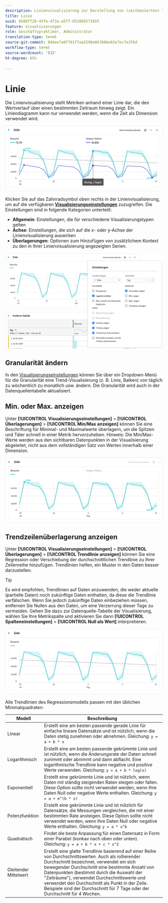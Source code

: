 ```yaml
---
description: Linienvisualisierung zur Darstellung von (zeitbasierten) Trend-Datensätzen verwenden
title: Linie
uuid: 0508ff29-43fe-4f3a-a5f7-051869271b55
feature: Visualisierungen
role: Geschäftspraktiker, Administrator
translation-type: tm+mt
source-git-commit: 894ee7a8f761f7aa2590e06708be82e7ecfa3f6d
workflow-type: tm+mt
source-wordcount: '515'
ht-degree: 65%

---
```



# Linie

Die Linienvisualisierung stellt Metriken anhand einer Linie dar, die den Wertverlauf über einen bestimmten Zeitraum hinweg zeigt. Ein Liniendiagramm kann nur verwendet werden, wenn die Zeit als Dimension verwendet wird.

![Linienvisualisierung](assets/line-viz.png)

Klicken Sie auf das Zahnradsymbol oben rechts in der Linienvisualisierung, um auf die verfügbaren [**Visualisierungseinstellungen**](freeform-analysis-visualizations.md) zuzugreifen. Die Einstellungen sind in folgende Kategorien unterteilt:

* **Allgemein**: Einstellungen, die für verschiedene Visualisierungstypen gelten
* **Achse**: Einstellungen, die sich auf die x- oder y-Achse der Linienvisualisierung auswirken
* **Überlagerungen**: Optionen zum Hinzufügen von zusätzlichem Kontext zu den in Ihrer Linienvisualisierung angezeigten Serien.

![Visualisierungseinstellungen](assets/viz-settings-modal.png)

## Granularität ändern

In den [Visualisierungseinstellungen](freeform-analysis-visualizations.md) können Sie über ein Dropdown-Menü für die Granularität eine Trend-Visualisierung (z. B. Linie, Balken) von täglich zu wöchentlich zu monatlich usw. ändern. Die Granularität wird auch in der Datenquellentabelle aktualisiert.

## Min. oder Max. anzeigen

Unter **[!UICONTROL Visualisierungseinstellungen]** > **[!UICONTROL Überlagerungen]** > **[!UICONTROL Min/Max anzeigen]** können Sie eine Beschriftung für Minimal- und Maximalwerte überlagern, um die Spitzen und Täler schnell in einer Metrik hervorzuheben. Hinweis: Die Min/Max-Werte werden aus den sichtbaren Datenpunkten in der Visualisierung abgeleitet, nicht aus dem vollständigen Satz von Werten innerhalb einer Dimension.

![Min./Max. anzeigen](assets/min-max-labels.png)

## Trendzeilenüberlagerung anzeigen

Unter **[!UICONTROL Visualisierungseinstellungen]** > **[!UICONTROL Überlagerungen]** > **[!UICONTROL Trendlinie anzeigen]** können Sie eine Regression oder Verschiebung der durchschnittlichen Trendlinie zu Ihrer Zeilenreihe hinzufügen. Trendlinien helfen, ein Muster in den Daten besser darzustellen.

>[!TIP]
>
>Es wird empfohlen, Trendlinien auf Daten anzuwenden, die weder aktuelle (partielle Daten) noch zukünftige Daten enthalten, da diese die Trendlinie verfälschen. Wenn Sie jedoch zukünftige Daten einbeziehen müssen, entfernen Sie Nullen aus den Daten, um eine Verzerrung dieser Tage zu vermeiden. Gehen Sie dazu zur Datenquelle-Tabelle der Visualisierung, wählen Sie Ihre Metrikspalte und aktivieren Sie dann **[!UICONTROL Spalteneinstellungen]** > **[!UICONTROL Null als Wert]** interpretieren.

![Lineare Trendlinie](assets/show-linear-trendline.png)

Alle Trendlinien des Regressionsmodells passen mit den üblichen Minimalquadraten:

| Modell | Beschreibung |
| --- | --- |
| Linear | Erstellt eine am besten passende gerade Linie für einfache lineare Datensätze und ist nützlich, wenn die Daten stetig zunehmen oder abnehmen. Gleichung: `y = a + b * x` |
| Logarithmisch | Erstellt eine am besten passende gekrümmte Linie und ist nützlich, wenn die Änderungsrate der Daten schnell zunimmt oder abnimmt und dann abflacht. Eine logarithmische Trendlinie kann negative und positive Werte verwenden. Gleichung: `y = a + b * log(x)` |
| Exponentiell | Erstellt eine gekrümmte Linie und ist nützlich, wenn Daten mit ständig steigenden Raten steigen oder fallen. Diese Option sollte nicht verwendet werden, wenn Ihre Daten Null oder negative Werte enthalten. Gleichung: `y = a + e^(b * x)` |
| Potenzfunktion | Erstellt eine gekrümmte Linie und ist nützlich für Datensätze, die Messungen vergleichen, die mit einer bestimmten Rate ansteigen. Diese Option sollte nicht verwendet werden, wenn Ihre Daten Null oder negative Werte enthalten. Gleichung: `y = a * x^b` |
| Quadratisch | Findet die beste Anpassung für einen Datensatz in Form einer Parabel (konkav nach oben oder unten). Gleichung: `y = a + b * x + c * x^2` |
| Gleitender Mittelwert | Erstellt eine glatte Trendlinie basierend auf einer Reihe von Durchschnittswerten. Auch als rollierender Durchschnitt bezeichnet, verwendet ein sich bewegender Durchschnitt eine bestimmte Anzahl von Datenpunkten (bestimmt durch die Auswahl der &quot;Zeiträume&quot;), verwendet Durchschnittswerte und verwendet den Durchschnitt als Punkt in der Zeile. Beispiele sind der Durchschnitt für 7 Tage oder der Durchschnitt für 4 Wochen. |
